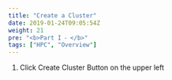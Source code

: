 ```yaml
---
title: "Create a Cluster"
date: 2019-01-24T09:05:54Z
weight: 21
pre: "<b>Part I ⁃ </b>"
tags: ["HPC", "Overview"]
---
```


1. Click Create Cluster Button on the upper left

